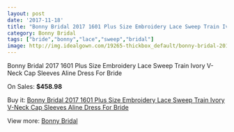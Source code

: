 ```yaml
---
layout: post
date: '2017-11-18'
title: "Bonny Bridal 2017 1601 Plus Size Embroidery Lace Sweep Train Ivory V-Neck Cap Sleeves Aline Dress For Bride"
category: Bonny Bridal
tags: ["bride","bonny","lace","sweep","bridal"]
image: http://img.idealgown.com/19265-thickbox_default/bonny-bridal-2017-1601-plus-size-embroidery-lace-sweep-train-ivory-v-neck-cap-sleeves-aline-dress-for-bride.jpg
---
```

Bonny Bridal 2017 1601 Plus Size Embroidery Lace Sweep Train Ivory V-Neck Cap Sleeves Aline Dress For Bride

On Sales: **$458.98**
<a href="https://www.idealgown.com/en/bonny-bridal/7299-bonny-bridal-2017-1601-plus-size-embroidery-lace-sweep-train-ivory-v-neck-cap-sleeves-aline-dress-for-bride.html"><amp-img layout="responsive" width="600" height="600" src="//img.idealgown.com/19265-thickbox_default/bonny-bridal-2017-1601-plus-size-embroidery-lace-sweep-train-ivory-v-neck-cap-sleeves-aline-dress-for-bride.jpg" alt="Bonny Bridal 2017 1601 Plus Size Embroidery Lace Sweep Train Ivory V-Neck Cap Sleeves Aline Dress For Bride 0" /></a>
<a href="https://www.idealgown.com/en/bonny-bridal/7299-bonny-bridal-2017-1601-plus-size-embroidery-lace-sweep-train-ivory-v-neck-cap-sleeves-aline-dress-for-bride.html"><amp-img layout="responsive" width="600" height="600" src="//img.idealgown.com/19266-thickbox_default/bonny-bridal-2017-1601-plus-size-embroidery-lace-sweep-train-ivory-v-neck-cap-sleeves-aline-dress-for-bride.jpg" alt="Bonny Bridal 2017 1601 Plus Size Embroidery Lace Sweep Train Ivory V-Neck Cap Sleeves Aline Dress For Bride 1" /></a>

Buy it: [Bonny Bridal 2017 1601 Plus Size Embroidery Lace Sweep Train Ivory V-Neck Cap Sleeves Aline Dress For Bride](https://www.idealgown.com/en/bonny-bridal/7299-bonny-bridal-2017-1601-plus-size-embroidery-lace-sweep-train-ivory-v-neck-cap-sleeves-aline-dress-for-bride.html "Bonny Bridal 2017 1601 Plus Size Embroidery Lace Sweep Train Ivory V-Neck Cap Sleeves Aline Dress For Bride")

View more: [Bonny Bridal](https://www.idealgown.com/en/41-bonny-bridal "Bonny Bridal")